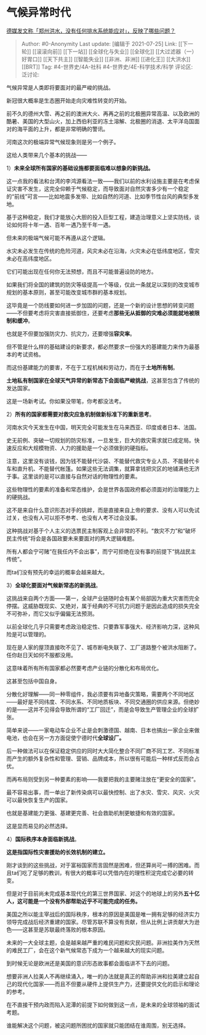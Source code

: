 # 气候异常时代
[德媒发文称「郑州洪水，没有任何排水系统能应对」，反映了哪些问题？](https://www.zhihu.com/question/474264183/answer/2018027733)

> Author: #0-Anonymity
> Last update: [编辑于 2021-07-25]
> Link: [[下一轮]] [[滚滚向前]] [[下一站]] [[全球化与失业]] [[全球化]] [[大过滤器（一）好胃口]] [[天下共主]] [[智能失业]] [[非洲、非洲]] [[进化王]] [[大洪水]] [[BRT]]
> Tag: #4-世界史/4A-社科 #4-世界史/4E-科学技术/科学
> 评论区:
> 泛讨论:

气候异常是人类即将要面对的最严峻的挑战。

新冠很大概率是生态圈开始走向灾难性转变的开始。

前不久的德州大雪、再之前的澳洲大火、再再之前的北极圈异常高温、以及欧洲的酷暑、美国的大型山火，加上西伯利亚的冻土溶解、北极圈的消退、太平洋岛国面对的海平面的上升，都是非常明确的警讯。

河南这次的极端异常气候现象则是另一个例子。

这给人类带来几个基本的挑战——

1）**未来全球所有国家的基础设施都要面临难以想象的新挑战。**

这一点我的看法和台湾的李鸿源看法一致——我们以前的水利设施主要是在考虑保证灾害不发生，这完全仰赖于气候稳定，而导致面对自然灾害多少有一个稳定的“前线”可言——比如地震多发带、比如自然的河道、比如季节性台风的典型多发地。

基于这种稳定，我们才能放心大胆的投入巨型工程，建造治理意义上坚实防线，谈论如何将十年一遇、百年一遇乃至千年一遇。

但未来的极端气候可能不再遵从这个逻辑。

水灾未必发生在传统的危险河道，风灾未必在沿海，火灾未必在低纬度地区，雪灾未必在高纬度地区。

它们可能出现在任何你无法预想，而且不可能普遍设防的地方。

如果我们将全国的建筑的防灾等级提高一个等级，仅此一条就足以深刻的改变城市规划的基本原则，甚至可能改变城市群的基本规划。

这毕竟是一个防线要如何进一步加固的问题，还是一个新的设计思想的转变问题——不但要考虑将灾害直接抵御住，还要考虑**那些无从抵御的灾难必须能就地被限制和缓冲**。

也就是不但要加强防灾力、抗灾力，还要增强**容灾率**。

但不管是什么样的基础建设的新要求，都必然要求一份强大的基建能力来作为最基本的考试资格。

而这份基建能力的要害，不在于工程机械和劳动力，而在于**土地所有制**。

**土地私有制国家在全球天气异常的新常态下会面临严峻挑战**，这甚至包含了传统的发达国家。

这是一场新考试。你如果没带笔，你考都没法考。

2）**所有的国家都需要对救灾应急机制做新标准下的重新思考**。

河南水灾今天发生在中国，明天完全可能发生在马来西亚、印度或者日本、法国。

史无前例、突破一切规划的防灾标准，一旦发生，巨大的救灾需求就已成定局。快速反应和大规模物资、人力的援助是一个必须做到的硬指标。

注意，这里没有谈钱，因为钱不能替代沙袋、不能替代救灾专业人员、不能替代卡车和直升机、不能替代帐篷。如果这些无法调集，就算拿钱把灾区的地铺满也无济于事。这里谈的是可以直接与自然对话的物理性的要素。

这些物理性的要素的准备和常态维护，会是世界各国政府都必须面对的治理能力上的硬挑战。

这不是来自什么意识形态对手的挑衅，而是直接来自上帝的要求、没有人可以免试过关，也没有人可以拒不参考、也没有人考不过会没事。

这种挑战对基于个人主义的选票民主制客观上会非常的不利。“救灾不力”和“破坏民主传统”将会是各国政要未来要面对的两大逻辑难题。

所有人都会宁可赌“在我任内不会出事”，而宁可拒绝在没有事的前提下“挑战民主传统”。

而ta们没有预先的幸运的概率会越来越大。

3）**全球化要面对气候新常态的新挑战**。

这挑战来自两个方面——第一，全球产业链随时会有某个局部因为重大灾害而完全停摆。这威胁既现实、又绝对，属于经典的不可抗力问题于是因此造成的损失完全不可弥补，而它又似乎偏偏无法预测。

以前全球化几乎只需要考虑政治稳定性、只要靠军事强大、经济影响力深，这种风险是可以管理的。

现在是人家的屋顶直接吹不见了、城市断电失联了、工厂道路整个被洪水阻断了。任你赵日天如何不服都没用。

这意味着所有所有国家都必然要考虑产业链的分散化和布局优化。

这甚至包括中国自身。

分散化好理解——同一种零组件，我必须要有异地备灾策略，需要两个不同地区——最好是不同纬度、不同水系、不同地质板块、不同交通圈的供应来源。但绝妙的是——这并不见得会导致所谓的“工厂回迁”，而是会导致生产管理企业的全球扩张。

简单来说——一家电动车企业不止是会刺激德国、越南、日本也搞出一家企业来做电池，也会在另一方方面促使宁德时代**全球设厂。**

后一种做法可以在保证稳定供应的同时大大简化整合不同厂商不同工艺、不同标准而产生的额外复杂性和管理、营销、品牌成本，所以很有可能后一种样式反而会占优。

而再布局则受到另一种要素的影响——我要把我的主要赌注放在“更安全的国家”。

最不容易出事，而一单出了新传染病可以最快控制、出了水灾、雪灾、风灾、火灾可以最快恢复生产的国家。

也就是基建能力更强、基建更完善、社会救助机制更敏捷和有效的国家。

这是显而易见的必然选择。

4）**国际秩序本身面临新挑战**。

**这是指国际性灾害援助的长效机制的建立。**

刚才谈到的这些挑战，对于富裕国家而言固然是困难，但还算尚可一搏的困难。而且ta们吃了足够的教训，有很大的概率可以凭借内在的理性积淀完成它必要的转变。

但是对于目前尚未完成基本现代化的第三世界国家、对这个的地球上的另外**五十亿人，这可能是一个没有外部帮助近乎不可能完成的任务。**

美国之所以能主宰战后的国际秩序，根本的原因是美国是唯一拥有足够的经济实力领导完成战后经济重建的国家。尽管苏联不算没有贡献，但从比例上讲贡献大为逊色——这甚至是苏联最终落败的根本原因。

未来的一大全球主题，会是越来越严重的难民问题和灾民问题。非洲拉美作为天然的难民工厂，会在这个新气候常态下成为一个越来越大的现实问题。

到时候无论是欧洲还是美国的意识形态故事都会面临讲不下去的问题。

想要非洲人拉美人不再继续涌入，唯一的办法就是真正的帮助非洲和拉美建立起自己的现代化国家——而且不但要从硬件上提供生产力，还要提供文化的启示和理论的参考。

在不直接干预内政而陷入泥潭的前提下如何做到这一点，是未来的全球领袖的面试考题。

谁能解决这个问题，被这问题所困扰的国家就只能团结在谁周围，别无选择。
